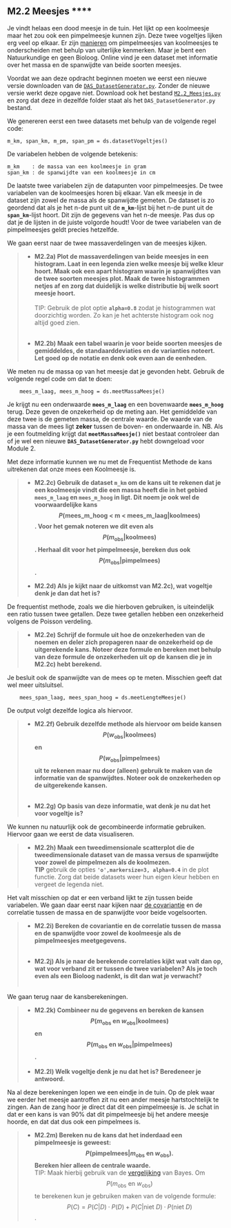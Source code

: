 ## M2.2 Meesjes \*\*\*\*

Je vindt helaas een dood meesje in de tuin. Het lijkt op een koolmeesje maar het zou ook een pimpelmeesje kunnen zijn. Deze twee vogeltjes lijken erg veel op elkaar.
Er zijn <a href="https://www.tuinvogeltelling.nl/herkenningstips/?tip=17">manieren</a> om pimpelmeesjes van koolmeesjes te onderscheiden met behulp van uiterlijke kenmerken. Maar je bent een Natuurkundige en geen Bioloog. Online vind je een dataset met informatie over het massa en de spanwijdte van beide soorten meesjes.


Voordat we aan deze opdracht beginnen moeten we eerst een nieuwe versie downloaden van de [`DAS_DatasetGenerator.py`](https://das.mprog.nl/course/12%20Opdrachten%20Module%201/00%20Opdrachten/DAS_DatasetGenerator.py). Zonder de nieuwe versie werkt deze opgave niet. Download ook het bestand [`M2.2_Meesjes.py`](M2.2_Meesjes.py) en zorg dat deze in dezelfde folder staat als het `DAS_DatasetGenerator.py` bestand.


We genereren eerst een twee datasets met behulp van de volgende regel code: 

	m_km, span_km, m_pm, span_pm = ds.datasetVogeltjes()
	
De variabelen hebben de volgende betekenis: 

	m_km    : de massa van een koolmeesje in gram
	span_km : de spanwijdte van een koolmeesje in cm

De laatste twee variabelen zijn de datapunten voor pimpelmeesjes. 
De twee variabelen van de koolmeesjes horen bij elkaar. Van elk meesje in de dataset zijn zowel de massa als de spanwijdte gemeten. De dataset is zo geordend dat als je het n-de punt uit de **`m_km`**-lijst bij het n-de punt uit de **`span_km`**-lijst hoort. Dit zijn de gegevens van het n-de meesje. Pas dus op dat je de lijsten in de juiste volgorde houdt! 
Voor de twee variabelen van de pimpelmeesjes geldt precies hetzelfde.


We gaan eerst naar de twee massaverdelingen van de meesjes kijken. 

> - **M2.2a) Plot de massaverdelingen van beide meesjes in een histogram. Laat in een legenda zien welke meesje bij welke kleur hoort. Maak ook een apart histogram waarin je spanwijdtes van de twee soorten meesjes plot. Maak de twee histogrammen netjes af en zorg dat duidelijk is welke distributie bij welk soort meesje hoort.**<br><br>
> TIP: Gebruik de plot optie **`alpha=0.8`** zodat je histogrammen wat doorzichtig worden. Zo kan je het achterste histogram ook nog altijd goed zien.<br><br>
>  
> - **M2.2b) Maak een tabel waarin je voor beide soorten meesjes de gemiddeldes, de standaarddeviaties en de varianties noteert. Let goed op de notatie en denk ook even aan de eenheden.**


We meten nu de massa op van het meesje dat je gevonden hebt. Gebruik de volgende regel code om dat te doen: 

		mees_m_laag, mees_m_hoog = ds.meetMassaMeesje()
		
Je krijgt nu een onderwaarde **`mees_m_laag`** en een bovenwaarde **`mees_m_hoog`** terug. Deze geven de onzekerheid op de meting aan. Het gemiddelde van deze twee is de gemeten massa, de centrale waarde. De waarde van de massa van de mees ligt **zeker** tussen de boven- en onderwaarde in. 
NB. Als je een foutmelding krijgt dat **`meetMassaMeesje()`** niet bestaat controleer dan of je wel een nieuwe **`DAS_DatasetGenerator.py`** hebt downgeload voor Module 2.

Met deze informatie kunnen we nu met de Frequentist Methode de kans uitrekenen dat onze mees een Koolmeesje is. 

> - **M2.2c) Gebruik de dataset `m_km` om de kans uit te rekenen dat je een koolmeesje vindt die een massa heeft die in het gebied `mees_m_laag` en `mees_m_hoog` in ligt. Dit noem je ook wel de voorwaardelijke kans $$P(\text{mees_m_hoog < m < mees_m_laag} 
> | \text{koolmees})$$. Voor het gemak noteren we dit even als $$P(m_{\text{obs}} | \text{koolmees} )$$. Herhaal dit voor het pimpelmeesje, bereken dus ook $$P(m_{\text{obs}} | \text{pimpelmees} )$$.**  
>
> - **M2.2d) Als je kijkt naar de uitkomst van M2.2c), wat vogeltje denk je dan dat het is?**

De frequentist methode, zoals we die hierboven gebruiken, is uiteindelijk een ratio tussen twee getallen. Deze twee getallen hebben een onzekerheid volgens de Poisson verdeling. 

> - **M2.2e) Schrijf de formule uit hoe de onzekerheden van de noemen en deler zich propageren naar de onzekerheid op de uitgerekende kans. Noteer deze formule en bereken met behulp van deze formule de onzekerheden uit op de kansen die je in M2.2c) hebt berekend.**

Je besluit ook de spanwijdte van de mees op te meten. Misschien geeft dat wel meer uitsluitsel.

		mees_span_laag, mees_span_hoog = ds.meetLengteMeesje()
		
De output volgt dezelfde logica als hiervoor.

> - **M2.2f) Gebruik dezelfde methode als hiervoor om beide kansen $$ P(w_{\text{obs}} | \text{koolmees} )$$ en 
> $$P(w_{\text{obs}}
>  | \text{pimpelmees} )$$ uit te rekenen maar nu door (alleen) gebruik te maken van de informatie van de spanwijdtes. Noteer ook de onzekerheden op de uitgerekende kansen.**<br><br>
> 
> - **M2.2g) Op basis van deze informatie, wat denk je nu dat het voor vogeltje is?**

We kunnen nu natuurlijk ook de gecombineerde informatie gebruiken. Hiervoor gaan we eerst de data visualiseren.

> - **M2.2h) Maak een tweedimensionale scatterplot die de tweedimensionale dataset van de massa versus de spanwijdte voor zowel de pimpelmezen als de koolmezen.**  
> **TIP** gebruik de opties **`'o',markersize=3, alpha=0.4`** in de plot functie. Zorg dat beide datasets weer hun eigen kleur hebben en vergeet de legenda niet. 

Het valt misschien op dat er een verband lijkt te zijn tussen beide variabelen. We gaan daar eerst naar kijken naar [de covariantie](/module-2/meerdimensionale-data) en de correlatie tussen de massa en de spanwijdte voor beide vogelsoorten. 

> - **M2.2i) Bereken de covariantie en de correlatie tussen de massa en de spanwijdte voor zowel de koolmeesje als de pimpelmeesjes meetgegevens.**<br><br>
>  
> - **M2.2j) Als je naar de berekende correlaties kijkt wat valt dan op, wat voor verband zit er tussen de twee variabelen? Als je toch even als een Bioloog nadenkt, is dit dan wat je verwacht?**<br><br>

We gaan terug naar de kansberekeningen. 

> - **M2.2k) Combineer nu de gegevens en bereken de kansen $${P(m_{\text{obs}}\text{ en }w_{\text{obs}} 
> | \text{koolmees})}$$ en $${P(m_{\text{obs}}\text{ en }w_{\text{obs}} | \text{pimpelmees})}$$.**<br><br>
> - **M2.2l) Welk vogeltje denk je nu dat het is? Beredeneer je antwoord.**

Na al deze berekeningen lopen we een eindje in de tuin. Op de plek waar we eerder het meesje aantroffen zit nu een ander meesje hartstochtelijk te zingen. Aan de zang hoor je direct dat dit een pimpelmeesje is. Je schat in dat er een kans is van 90% dat dit pimpelmeesje bij het andere meesje hoorde, en dat dat dus ook een pimpelmees is. 

> - **M2.2m) Bereken nu de kans dat het inderdaad een pimpelmeesje is geweest: $$P(\text{pimpelmees}
> | m_\text{obs} \text{ en } w_{\text{obs}}).$$ Bereken hier alleen de centrale waarde.**  
> TIP: Maak hierbij gebruik van de [vergelijking](/module-2/extra-kansrekenregels) van Bayes. Om $$P(m_\text{obs} \text{ en }w_{\text{obs}})$$ te berekenen kun je gebruiken maken van de volgende formule: $$P(C) = P(C|D)\cdot P(D) + P(C|\text{niet }D)\cdot P(\text{niet }D)$$ .


<!--Hierbij berekening vragen.-->

